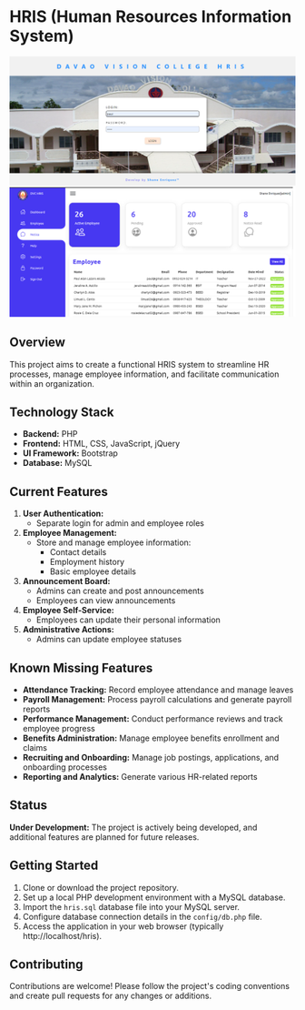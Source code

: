 # HRIS (Human Resources Information System)

![HRIS Logo](assets/imgs/hris-login.png)
![HRIS System](assets/imgs/hris-dashboard.png)

## Overview

This project aims to create a functional HRIS system to streamline HR processes, manage employee information, and facilitate communication within an organization.

## Technology Stack

- **Backend:** PHP
- **Frontend:** HTML, CSS, JavaScript, jQuery
- **UI Framework:** Bootstrap
- **Database:** MySQL

## Current Features

1. **User Authentication:**
   - Separate login for admin and employee roles
2. **Employee Management:**
   - Store and manage employee information:
     - Contact details
     - Employment history
     - Basic employee details
3. **Announcement Board:**
   - Admins can create and post announcements
   - Employees can view announcements
4. **Employee Self-Service:**
   - Employees can update their personal information
5. **Administrative Actions:**
   - Admins can update employee statuses

## Known Missing Features

- **Attendance Tracking:** Record employee attendance and manage leaves
- **Payroll Management:** Process payroll calculations and generate payroll reports
- **Performance Management:** Conduct performance reviews and track employee progress
- **Benefits Administration:** Manage employee benefits enrollment and claims
- **Recruiting and Onboarding:** Manage job postings, applications, and onboarding processes
- **Reporting and Analytics:** Generate various HR-related reports

## Status

**Under Development:** The project is actively being developed, and additional features are planned for future releases.

## Getting Started

1. Clone or download the project repository.
2. Set up a local PHP development environment with a MySQL database.
3. Import the `hris.sql` database file into your MySQL server.
4. Configure database connection details in the `config/db.php` file.
5. Access the application in your web browser (typically http://localhost/hris).

## Contributing

Contributions are welcome! Please follow the project's coding conventions and create pull requests for any changes or additions.
